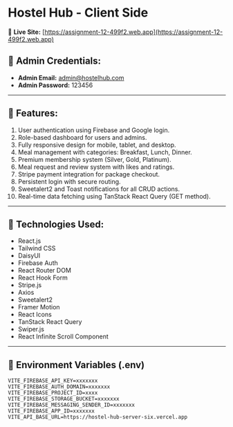 # Hostel Hub - Client Side

🎯 **Live Site:** [https://assignment-12-499f2.web.app](https://assignment-12-499f2.web.app)

## 🔑 Admin Credentials:
- **Admin Email:** admin@hostelhub.com
- **Admin Password:** 123456

---

## 🌟 Features:
1. User authentication using Firebase and Google login.
2. Role-based dashboard for users and admins.
3. Fully responsive design for mobile, tablet, and desktop.
4. Meal management with categories: Breakfast, Lunch, Dinner.
5. Premium membership system (Silver, Gold, Platinum).
6. Meal request and review system with likes and ratings.
7. Stripe payment integration for package checkout.
8. Persistent login with secure routing.
9. Sweetalert2 and Toast notifications for all CRUD actions.
10. Real-time data fetching using TanStack React Query (GET method).

---

## 🔧 Technologies Used:
- React.js
- Tailwind CSS
- DaisyUI
- Firebase Auth
- React Router DOM
- React Hook Form
- Stripe.js
- Axios
- Sweetalert2
- Framer Motion
- React Icons
- TanStack React Query
- Swiper.js
- React Infinite Scroll Component

---

## 📁 Environment Variables (.env)
```env
VITE_FIREBASE_API_KEY=xxxxxxx
VITE_FIREBASE_AUTH_DOMAIN=xxxxxxx
VITE_FIREBASE_PROJECT_ID=xxxx
VITE_FIREBASE_STORAGE_BUCKET=xxxxxxx
VITE_FIREBASE_MESSAGING_SENDER_ID=xxxxxxx
VITE_FIREBASE_APP_ID=xxxxxxx
VITE_API_BASE_URL=https://hostel-hub-server-six.vercel.app
